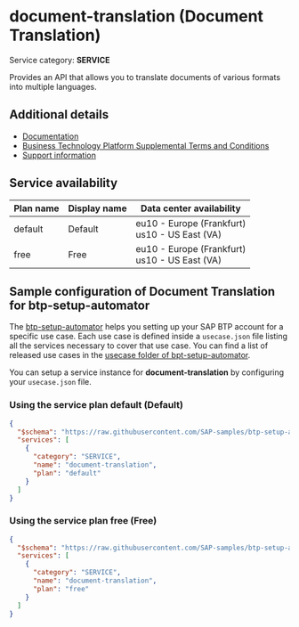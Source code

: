 # document-translation (Document Translation)

Service category: **SERVICE**

Provides an API that allows you to translate documents of various formats into multiple languages.

## Additional details

- [Documentation](https://help.sap.com/viewer/9f73362817cd48339dd8a6acba160f7f/Cloud/en-US/c07bd4ee447b477b9ccb31b3abf5dae3.html)
- [Business Technology Platform Supplemental Terms and Conditions](https://www.sap.com/about/trust-center/agreements/cloud/cloud-services.html?tag=language:english&search=Supplement%20Business%20Technology%20Platform&sort=latest_desc)
- [Support information](https://help.sap.com/viewer/ed6ce7a29bdd42169f5f0d7868bce6eb/Cloud/en-US/b33a4ed0f6914c7291cf788752a977ac.html)

## Service availability

| Plan name | Display name | Data center availability  |
|------|----------------|---------------------------|
|  default  |  Default  | eu10 - Europe (Frankfurt)<br> us10 - US East (VA)  |
|  free  |  Free  | eu10 - Europe (Frankfurt)<br> us10 - US East (VA)  |

## Sample configuration of **Document Translation** for btp-setup-automator

The [btp-setup-automator](https://github.com/SAP-samples/btp-setup-automator) helps you setting up your SAP BTP account for a specific use case. Each use case is defined inside a `usecase.json` file listing all the services necessary to cover that use case. You can find a list of released use cases in the [usecase folder of bpt-setup-automator](https://github.com/SAP-samples/btp-setup-automator/tree/main/usecases).

You can setup a service instance for **document-translation** by configuring your `usecase.json` file.

### Using the service plan **default** (Default)

```json
{
  "$schema": "https://raw.githubusercontent.com/SAP-samples/btp-setup-automator/main/libs/btpsa-usecase.json",
  "services": [
    {
      "category": "SERVICE",
      "name": "document-translation",
      "plan": "default"
    }
  ]
}
```

### Using the service plan **free** (Free)

```json
{
  "$schema": "https://raw.githubusercontent.com/SAP-samples/btp-setup-automator/main/libs/btpsa-usecase.json",
  "services": [
    {
      "category": "SERVICE",
      "name": "document-translation",
      "plan": "free"
    }
  ]
}
```
